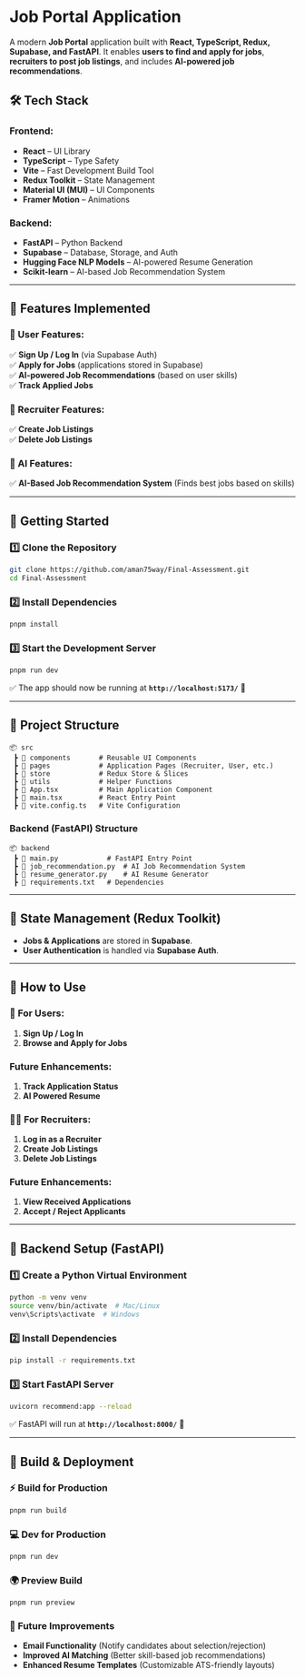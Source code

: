 
# **Job Portal Application**

A modern **Job Portal** application built with **React, TypeScript, Redux, Supabase, and FastAPI**. It enables **users to find and apply for jobs**, **recruiters to post job listings**, and includes **AI-powered job recommendations**.

## **🛠️ Tech Stack**

### **Frontend:**

-   **React** – UI Library
-   **TypeScript** – Type Safety
-   **Vite** – Fast Development Build Tool
-   **Redux Toolkit** – State Management
-   **Material UI (MUI)** – UI Components
-   **Framer Motion** – Animations

### **Backend:**

-   **FastAPI** – Python Backend
-   **Supabase** – Database, Storage, and Auth
-   **Hugging Face NLP Models** – AI-powered Resume Generation
-   **Scikit-learn** – AI-based Job Recommendation System

----------

## **📌 Features Implemented**

### **🔹 User Features:**

✅ **Sign Up / Log In** (via Supabase Auth)  
✅ **Apply for Jobs** (applications stored in Supabase)  
✅ **AI-powered Job Recommendations** (based on user skills)  
✅ **Track Applied Jobs**

### **🔹 Recruiter Features:**

✅ **Create Job Listings**  
✅ **Delete Job Listings**

### **🔹 AI Features:**

✅ **AI-Based Job Recommendation System** (Finds best jobs based on skills)  

----------

## **🚀 Getting Started**

### **1️⃣ Clone the Repository**

```bash
git clone https://github.com/aman75way/Final-Assessment.git
cd Final-Assessment

```

### **2️⃣ Install Dependencies**

```bash
pnpm install

```

### **3️⃣ Start the Development Server**

```bash
pnpm run dev

```

✅ The app should now be running at **`http://localhost:5173/`** 🎉

----------

## **📂 Project Structure**

```
📦 src
 ┣ 📂 components       # Reusable UI Components
 ┣ 📂 pages            # Application Pages (Recruiter, User, etc.)
 ┣ 📂 store            # Redux Store & Slices
 ┣ 📂 utils            # Helper Functions
 ┣ 📜 App.tsx          # Main Application Component
 ┣ 📜 main.tsx         # React Entry Point
 ┣ 📜 vite.config.ts   # Vite Configuration

```

### **Backend (FastAPI) Structure**

```
📦 backend
 ┣ 📜 main.py            # FastAPI Entry Point
 ┣ 📜 job_recommendation.py  # AI Job Recommendation System
 ┣ 📜 resume_generator.py    # AI Resume Generator
 ┣ 📜 requirements.txt   # Dependencies

```

----------

## **🔄 State Management (Redux Toolkit)**

-   **Jobs & Applications** are stored in **Supabase**.
-   **User Authentication** is handled via **Supabase Auth**.

----------

## **🌟 How to Use**

### **👤 For Users:**

1.  **Sign Up / Log In**
2.  **Browse and Apply for Jobs**

### **Future Enhancements:**
1.  **Track Application Status**
2.  **AI Powered Resume**

### **🧑‍💼 For Recruiters:**

1.  **Log in as a Recruiter**
2.  **Create Job Listings**
3.  **Delete Job Listings**

### **Future Enhancements:**
1.  **View Received Applications**
2.  **Accept / Reject Applicants** 

----------

## **🔧 Backend Setup (FastAPI)**

### **1️⃣ Create a Python Virtual Environment**

```bash
python -m venv venv
source venv/bin/activate  # Mac/Linux
venv\Scripts\activate  # Windows

```

### **2️⃣ Install Dependencies**

```bash
pip install -r requirements.txt

```

### **3️⃣ Start FastAPI Server**

```bash
uvicorn recommend:app --reload

```

✅ FastAPI will run at **`http://localhost:8000/`** 🚀

----------

## **🔧 Build & Deployment**

### **⚡ Build for Production**

```bash
pnpm run build

```

### **💻 Dev for Production**

```bash
pnpm run dev
```

### **🌍 Preview Build**

```bash
pnpm run preview

```

### **🚀 Future Improvements**

-   **Email Functionality** (Notify candidates about selection/rejection)
-   **Improved AI Matching** (Better skill-based job recommendations)
-   **Enhanced Resume Templates** (Customizable ATS-friendly layouts)